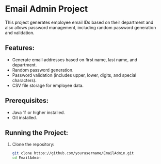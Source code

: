 # Email Admin Project

This project generates employee email IDs based on their department and also allows password management, including random password generation and validation.

## Features:
- Generate email addresses based on first name, last name, and department.
- Random password generation.
- Password validation (includes upper, lower, digits, and special characters).
- CSV file storage for employee data.

## Prerequisites:
- Java 11 or higher installed.
- Git installed.

## Running the Project:

1. Clone the repository:
   ```bash
   git clone https://github.com/yourusername/EmailAdmin.git
   cd EmailAdmin

